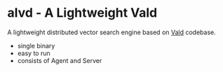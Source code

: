 alvd - A Lightweight Vald
===

A lightweight distributed vector search engine based on [Vald](https://vald.vdaas.org) codebase.

- single binary
- easy to run
- consists of Agent and Server
